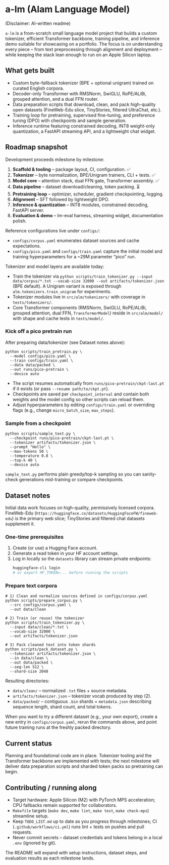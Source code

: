 # a-lm (Alam Language Model)

(Disclaimer: AI-written readme)

`a-lm` is a from-scratch small language model project that builds a custom tokenizer, efficient Transformer backbone, training pipeline, and inference demo suitable for showcasing on a portfolio. The focus is on understanding every piece – from text preprocessing through alignment and deployment – while keeping the stack lean enough to run on an Apple Silicon laptop.

## What gets built
- Custom byte-fallback tokenizer (BPE + optional unigram) trained on curated English corpora.
- Decoder-only Transformer with RMSNorm, SwiGLU, RoPE/ALiBi, grouped attention, and a dual FFN router.
- Data preparation scripts that download, clean, and pack high-quality open datasets (FineWeb-Edu slice, TinyStories, filtered UltraChat, etc.).
- Training loop for pretraining, supervised fine-tuning, and preference tuning (DPO) with checkpoints and sample generation.
- Inference runtime featuring constrained decoding, INT8 weight-only quantization, a FastAPI streaming API, and a lightweight chat widget.

## Roadmap snapshot
Development proceeds milestone by milestone:
1. **Scaffold & tooling** – package layout, CI, configuration. ✅
2. **Tokenizer** – byte normalization, BPE/Unigram trainers, CLI + tests. ✅
3. **Model core** – attention stack, dual FFN gate, Transformer assembly. ✅
4. **Data pipeline** – dataset download/cleaning, token packing. ⏳
5. **Pretraining loop** – optimizer, scheduler, gradient checkpointing, logging.
6. **Alignment** – SFT followed by lightweight DPO.
7. **Inference & quantization** – INT8 modules, constrained decoding, FastAPI server.
8. **Evaluation & demo** – lm-eval harness, streaming widget, documentation polish.

Reference configurations live under `configs/`:
- `configs/corpus.yaml` enumerates dataset sources and cache expectations.
- `configs/pico.yaml` and `configs/train.yaml` capture the initial model and training hyperparameters for a ~29M parameter “pico” run.

Tokenizer and model layers are available today:
- Train the tokenizer via `python scripts/train_tokenizer.py --input data/corpus/*.txt --vocab-size 32000 --out artifacts/tokenizer.json` (BPE default). A Unigram variant is exposed through `alm.tokenizers.train_unigram` for experiments.
- Tokenizer modules live in `src/alm/tokenizers/` with coverage in `tests/tokenizers/`.
- Core Transformer components (RMSNorm, SwiGLU, RoPE/ALiBi, grouped attention, dual FFN, `TransformerModel`) reside in `src/alm/model/` with shape and cache tests in `tests/model/`.

### Kick off a pico pretrain run
After preparing data/tokenizer (see Dataset notes above):

```
python scripts/train_pretrain.py \
  --model configs/pico.yaml \
  --train configs/train.yaml \
  --data data/packed \
  --out runs/pico-pretrain \
  --device auto
```

- The script resumes automatically from `runs/pico-pretrain/ckpt-last.pt` if it exists (or pass `--resume path/to/ckpt.pt`).
- Checkpoints are saved per `checkpoint_interval` and contain both weights and the model config so other scripts can reload them.
- Adjust hyperparameters by editing `configs/train.yaml` or overriding flags (e.g., change `micro_batch_size`, `max_steps`).

### Sample from a checkpoint

```
python scripts/sample_text.py \
  --checkpoint runs/pico-pretrain/ckpt-last.pt \
  --tokenizer artifacts/tokenizer.json \
  --prompt "Hello" \
  --max-tokens 50 \
  --temperature 0.8 \
  --top-k 40 \
  --device auto
```

`sample_text.py` performs plain greedy/top-k sampling so you can sanity-check generations mid-training or compare checkpoints.

## Dataset notes
Initial data work focuses on high-quality, permissively licensed corpora. FineWeb-Edu (`https://huggingface.co/datasets/HuggingFaceFW/fineweb-edu`) is the primary web slice; TinyStories and filtered chat datasets supplement it.

### One-time prerequisites
1. Create (or use) a Hugging Face account.
2. Generate a read token in your HF account settings.
3. Log in locally so the `datasets` library can stream private endpoints:
   ```bash
   huggingface-cli login
   # or export HF_TOKEN=... before running the scripts
   ```

### Prepare text corpora
```
# 1) Clean and normalize sources defined in configs/corpus.yaml
python scripts/prepare_corpus.py \
  --src configs/corpus.yaml \
  --out data/clean

# 2) Train (or reuse) the tokenizer
python scripts/train_tokenizer.py \
  --input data/clean/*.txt \
  --vocab-size 32000 \
  --out artifacts/tokenizer.json

# 3) Pack cleaned text into token shards
python scripts/pack_dataset.py \
  --tokenizer artifacts/tokenizer.json \
  --in data/clean \
  --out data/packed \
  --seq-len 512 \
  --shard-size 2048
```

Resulting directories:
- `data/clean/` – normalized `.txt` files + source metadata.
- `artifacts/tokenizer.json` – tokenizer vocab produced by step (2).
- `data/packed/` – contiguous `.bin` shards + `metadata.json` describing sequence length, shard count, and total tokens.

When you want to try a different dataset (e.g., your own export), create a new entry in `configs/corpus.yaml`, rerun the commands above, and point future training runs at the freshly packed directory.

## Current status
Planning and foundational code are in place. Tokenizer tooling and the Transformer backbone are implemented with tests; the next milestone will deliver data preparation scripts and sharded token packs so pretraining can begin.

## Contributing / running along
- Target hardware: Apple Silicon (M2) with PyTorch MPS acceleration; CPU fallbacks remain supported for collaborators.
- `Makefile` targets (`make dev`, `make lint`, `make test`, `make check-mps`) streamline setup.
- Keep `TODO_LIST.md` up to date as you progress through milestones; CI (`.github/workflows/ci.yml`) runs lint + tests on pushes and pull requests.
- Never commit secrets – dataset credentials and tokens belong in a local `.env` (ignored by git).

The README will expand with setup instructions, dataset steps, and evaluation results as each milestone lands.
